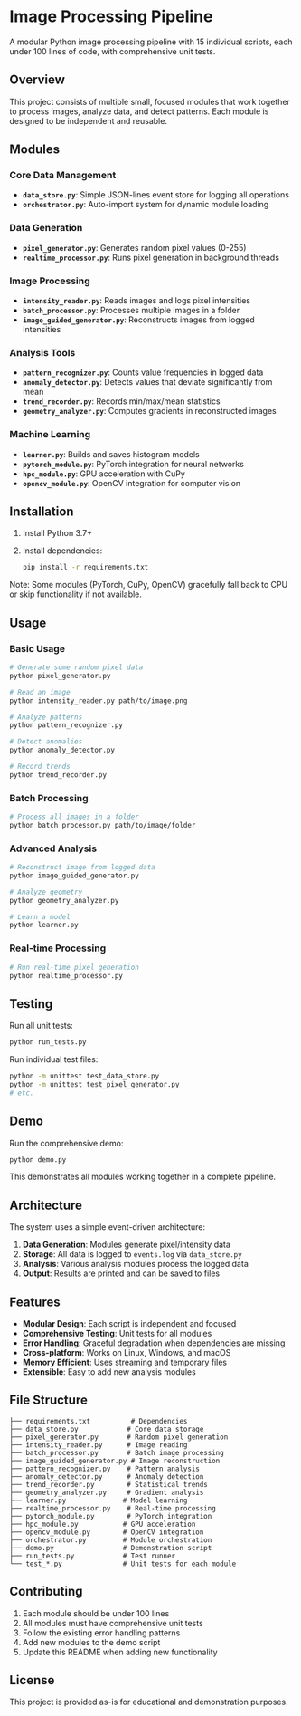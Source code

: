 # Image Processing Pipeline

A modular Python image processing pipeline with 15 individual scripts, each under 100 lines of code, with comprehensive unit tests.

## Overview

This project consists of multiple small, focused modules that work together to process images, analyze data, and detect patterns. Each module is designed to be independent and reusable.

## Modules

### Core Data Management

- **`data_store.py`**: Simple JSON-lines event store for logging all operations
- **`orchestrator.py`**: Auto-import system for dynamic module loading

### Data Generation

- **`pixel_generator.py`**: Generates random pixel values (0-255)
- **`realtime_processor.py`**: Runs pixel generation in background threads

### Image Processing

- **`intensity_reader.py`**: Reads images and logs pixel intensities
- **`batch_processor.py`**: Processes multiple images in a folder
- **`image_guided_generator.py`**: Reconstructs images from logged intensities

### Analysis Tools

- **`pattern_recognizer.py`**: Counts value frequencies in logged data
- **`anomaly_detector.py`**: Detects values that deviate significantly from mean
- **`trend_recorder.py`**: Records min/max/mean statistics
- **`geometry_analyzer.py`**: Computes gradients in reconstructed images

### Machine Learning

- **`learner.py`**: Builds and saves histogram models
- **`pytorch_module.py`**: PyTorch integration for neural networks
- **`hpc_module.py`**: GPU acceleration with CuPy
- **`opencv_module.py`**: OpenCV integration for computer vision

## Installation

1. Install Python 3.7+
2. Install dependencies:

   ```bash
   pip install -r requirements.txt
   ```

Note: Some modules (PyTorch, CuPy, OpenCV) gracefully fall back to CPU or skip functionality if not available.

## Usage

### Basic Usage

```bash
# Generate some random pixel data
python pixel_generator.py

# Read an image
python intensity_reader.py path/to/image.png

# Analyze patterns
python pattern_recognizer.py

# Detect anomalies
python anomaly_detector.py

# Record trends
python trend_recorder.py
```

### Batch Processing

```bash
# Process all images in a folder
python batch_processor.py path/to/image/folder
```

### Advanced Analysis

```bash
# Reconstruct image from logged data
python image_guided_generator.py

# Analyze geometry
python geometry_analyzer.py

# Learn a model
python learner.py
```

### Real-time Processing

```bash
# Run real-time pixel generation
python realtime_processor.py
```

## Testing

Run all unit tests:

```bash
python run_tests.py
```

Run individual test files:

```bash
python -m unittest test_data_store.py
python -m unittest test_pixel_generator.py
# etc.
```

## Demo

Run the comprehensive demo:

```bash
python demo.py
```

This demonstrates all modules working together in a complete pipeline.

## Architecture

The system uses a simple event-driven architecture:

1. **Data Generation**: Modules generate pixel/intensity data
2. **Storage**: All data is logged to `events.log` via `data_store.py`
3. **Analysis**: Various analysis modules process the logged data
4. **Output**: Results are printed and can be saved to files

## Features

- **Modular Design**: Each script is independent and focused
- **Comprehensive Testing**: Unit tests for all modules
- **Error Handling**: Graceful degradation when dependencies are missing
- **Cross-platform**: Works on Linux, Windows, and macOS
- **Memory Efficient**: Uses streaming and temporary files
- **Extensible**: Easy to add new analysis modules

## File Structure

```
├── requirements.txt          # Dependencies
├── data_store.py            # Core data storage
├── pixel_generator.py       # Random pixel generation
├── intensity_reader.py      # Image reading
├── batch_processor.py       # Batch image processing
├── image_guided_generator.py # Image reconstruction
├── pattern_recognizer.py    # Pattern analysis
├── anomaly_detector.py      # Anomaly detection
├── trend_recorder.py        # Statistical trends
├── geometry_analyzer.py     # Gradient analysis
├── learner.py              # Model learning
├── realtime_processor.py    # Real-time processing
├── pytorch_module.py        # PyTorch integration
├── hpc_module.py           # GPU acceleration
├── opencv_module.py        # OpenCV integration
├── orchestrator.py         # Module orchestration
├── demo.py                 # Demonstration script
├── run_tests.py            # Test runner
└── test_*.py               # Unit tests for each module
```

## Contributing

1. Each module should be under 100 lines
2. All modules must have comprehensive unit tests
3. Follow the existing error handling patterns
4. Add new modules to the demo script
5. Update this README when adding new functionality

## License

This project is provided as-is for educational and demonstration purposes.
